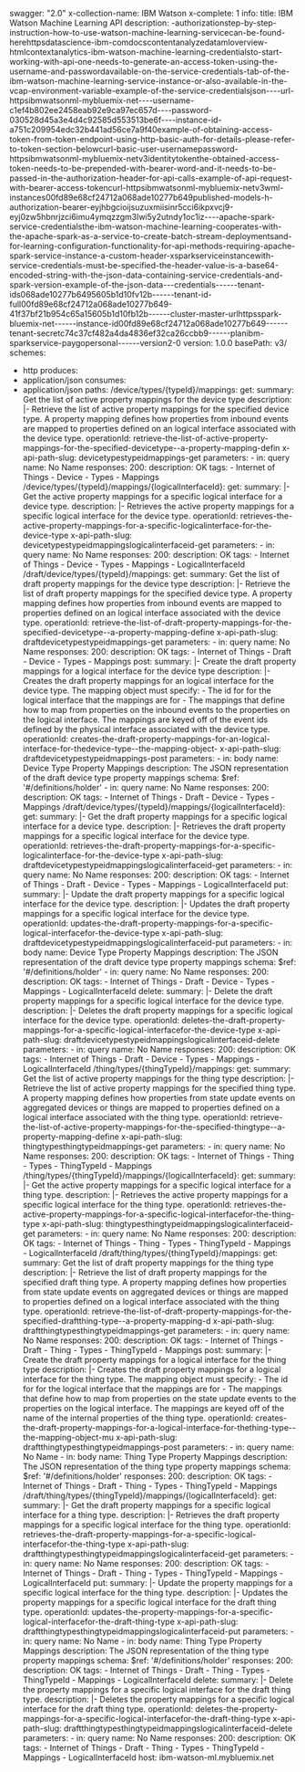 swagger: "2.0"
x-collection-name: IBM Watson
x-complete: 1
info:
  title: IBM Watson Machine Learning API
  description: -authorizationstep-by-step-instruction-how-to-use-watson-machine-learning-servicecan-be-found-herehttpsdatascience-ibm-comdocscontentanalyzedatamloverview-htmlcontextanalytics-ibm-watson-machine-learning-credentialsto-start-working-with-api-one-needs-to-generate-an-access-token-using-the-username-and-passwordavailable-on-the-service-credentials-tab-of-the-ibm-watson-machine-learning-service-instance-or-also-available-in-the-vcap-environment-variable-example-of-the-service-credentialsjson----url-httpsibmwatsonml-mybluemix-net----username-c1ef4b802ee2458eab92e9ca97ec657d----password-030528d45a3e4d4c92585d553513be6f----instance-id-a751c209954edc32b441ad56ce7a9f40example-of-obtaining-access-token-from-token-endpoint-using-http-basic-auth-for-details-please-refer-to-token-section-belowcurl-basic-user-usernamepassword-httpsibmwatsonml-mybluemix-netv3identitytokenthe-obtained-access-token-needs-to-be-prepended-with-bearer-word-and-it-needs-to-be-passed-in-the-authorization-header-for-api-calls-example-of-api-request-with-bearer-access-tokencurl-httpsibmwatsonml-mybluemix-netv3wml-instances00fd89e68cf24712a068ade10277b649published-models-h-authorization-bearer-eyjhbgcioijsuzuxmiisinr5cci6ikpxvcj9-eyj0zw5hbnrjzci6imu4ymqzzgm3lwi5y2utndy1oc1iz----apache-spark-service-credentialsthe-ibm-watson-machine-learning-cooperates-with-the-apache-spark-as-a-service-to-create-batch-stream-deploymentsand-for-learning-configuration-functionality-for-api-methods-requiring-apache-spark-service-instance-a-custom-header-xsparkserviceinstancewith-service-credentials-must-be-specified-the-header-value-is-a-base64-encoded-string-with-the-json-data-containing-service-credentials-and-spark-version-example-of-the-json-data---credentials------tenant-ids068ade10277b6495605b1d10fv12b------tenant-id-full00fd89e68cf24712a068ade10277b649-41f37bf21b954c65a15605b1d10fb12b------cluster-master-urlhttpsspark-bluemix-net------instance-id00fd89e68cf24712a068ade10277b649------tenant-secretc74c37cf482a4da4836ef32ca26ccbb9------planibm-sparkservice-paygopersonal------version2-0
  version: 1.0.0
basePath: v3/
schemes:
- http
produces:
- application/json
consumes:
- application/json
paths:
  /device/types/{typeId}/mappings:
    get:
      summary: Get the list of active property mappings for the device type
      description: |-
        Retrieve the list of active property mappings for the specified device
        type.  A property mapping defines how properties from inbound events are
        mapped to properties defined on an logical interface associated with
        the device type.
      operationId: retrieve-the-list-of-active-property-mappings-for-the-specified-devicetype--a-property-mapping-defin
      x-api-path-slug: devicetypestypeidmappings-get
      parameters:
      - in: query
        name: No Name
      responses:
        200:
          description: OK
      tags:
      - Internet of Things
      - Device
      - Types
      - Mappings
  /device/types/{typeId}/mappings/{logicalInterfaceId}:
    get:
      summary: |-
        Get the active property mappings for a specific logical interface
        for a device type.
      description: |-
        Retrieves the active property mappings for a specific logical
        interface for the device type.
      operationId: retrieves-the-active-property-mappings-for-a-specific-logicalinterface-for-the-device-type
      x-api-path-slug: devicetypestypeidmappingslogicalinterfaceid-get
      parameters:
      - in: query
        name: No Name
      responses:
        200:
          description: OK
      tags:
      - Internet of Things
      - Device
      - Types
      - Mappings
      - LogicalInterfaceId
  /draft/device/types/{typeId}/mappings:
    get:
      summary: Get the list of draft property mappings for the device type
      description: |-
        Retrieve the list of draft property mappings for the specified device
        type.  A property mapping defines how properties from inbound events are
        mapped to properties defined on an logical interface associated with
        the device type.
      operationId: retrieve-the-list-of-draft-property-mappings-for-the-specified-devicetype--a-property-mapping-define
      x-api-path-slug: draftdevicetypestypeidmappings-get
      parameters:
      - in: query
        name: No Name
      responses:
        200:
          description: OK
      tags:
      - Internet of Things
      - Draft
      - Device
      - Types
      - Mappings
    post:
      summary: |-
        Create the draft property mappings for a logical interface for the
        device type
      description: |-
        Creates the draft property mappings for an logical interface for the
        device type.  The mapping object must specify:
        - The id for for the logical interface that the mappings are for
        - The mappings that define how to map from properties on the inbound
          events to the properties on the logical interface.  The mappings
          are keyed off of the event ids defined by the physical interface
          associated with the device type.
      operationId: creates-the-draft-property-mappings-for-an-logical-interface-for-thedevice-type--the-mapping-object-
      x-api-path-slug: draftdevicetypestypeidmappings-post
      parameters:
      - in: body
        name: Device Type Property Mappings
        description: The JSON representation of the draft device type property mappings
        schema:
          $ref: '#/definitions/holder'
      - in: query
        name: No Name
      responses:
        200:
          description: OK
      tags:
      - Internet of Things
      - Draft
      - Device
      - Types
      - Mappings
  /draft/device/types/{typeId}/mappings/{logicalInterfaceId}:
    get:
      summary: |-
        Get the draft property mappings for a specific logical interface for
        a device type.
      description: |-
        Retrieves the draft property mappings for a specific logical
        interface for the device type.
      operationId: retrieves-the-draft-property-mappings-for-a-specific-logicalinterface-for-the-device-type
      x-api-path-slug: draftdevicetypestypeidmappingslogicalinterfaceid-get
      parameters:
      - in: query
        name: No Name
      responses:
        200:
          description: OK
      tags:
      - Internet of Things
      - Draft
      - Device
      - Types
      - Mappings
      - LogicalInterfaceId
    put:
      summary: |-
        Update the draft property mappings for a specific logical interface
        for the device type.
      description: |-
        Updates the draft property mappings for a specific logical interface
        for the device type.
      operationId: updates-the-draft-property-mappings-for-a-specific-logical-interfacefor-the-device-type
      x-api-path-slug: draftdevicetypestypeidmappingslogicalinterfaceid-put
      parameters:
      - in: body
        name: Device Type Property Mappings
        description: The JSON representation of the draft device type property mappings
        schema:
          $ref: '#/definitions/holder'
      - in: query
        name: No Name
      responses:
        200:
          description: OK
      tags:
      - Internet of Things
      - Draft
      - Device
      - Types
      - Mappings
      - LogicalInterfaceId
    delete:
      summary: |-
        Delete the draft property mappings for a specific logical interface
        for the device type.
      description: |-
        Deletes the draft property mappings for a specific logical interface
        for the device type.
      operationId: deletes-the-draft-property-mappings-for-a-specific-logical-interfacefor-the-device-type
      x-api-path-slug: draftdevicetypestypeidmappingslogicalinterfaceid-delete
      parameters:
      - in: query
        name: No Name
      responses:
        200:
          description: OK
      tags:
      - Internet of Things
      - Draft
      - Device
      - Types
      - Mappings
      - LogicalInterfaceId
  /thing/types/{thingTypeId}/mappings:
    get:
      summary: Get the list of active property mappings for the thing type
      description: |-
        Retrieve the list of active property mappings for the specified thing
        type.  A property mapping defines how properties from state update events
        on aggregated devices or things are mapped to properties defined on a
        logical interface associated with the thing type.
      operationId: retrieve-the-list-of-active-property-mappings-for-the-specified-thingtype--a-property-mapping-define
      x-api-path-slug: thingtypesthingtypeidmappings-get
      parameters:
      - in: query
        name: No Name
      responses:
        200:
          description: OK
      tags:
      - Internet of Things
      - Thing
      - Types
      - ThingTypeId
      - Mappings
  /thing/types/{thingTypeId}/mappings/{logicalInterfaceId}:
    get:
      summary: |-
        Get the active property mappings for a specific logical interface for
        a thing type.
      description: |-
        Retrieves the active property mappings for a specific logical interface
        for the thing type.
      operationId: retrieves-the-active-property-mappings-for-a-specific-logical-interfacefor-the-thing-type
      x-api-path-slug: thingtypesthingtypeidmappingslogicalinterfaceid-get
      parameters:
      - in: query
        name: No Name
      responses:
        200:
          description: OK
      tags:
      - Internet of Things
      - Thing
      - Types
      - ThingTypeId
      - Mappings
      - LogicalInterfaceId
  /draft/thing/types/{thingTypeId}/mappings:
    get:
      summary: Get the list of draft property mappings for the thing type
      description: |-
        Retrieve the list of draft property mappings for the specified draft
        thing type.  A property mapping defines how properties from state update
        events on aggregated devices or things are mapped to properties defined
        on a logical interface associated with the thing type.
      operationId: retrieve-the-list-of-draft-property-mappings-for-the-specified-draftthing-type--a-property-mapping-d
      x-api-path-slug: draftthingtypesthingtypeidmappings-get
      parameters:
      - in: query
        name: No Name
      responses:
        200:
          description: OK
      tags:
      - Internet of Things
      - Draft
      - Thing
      - Types
      - ThingTypeId
      - Mappings
    post:
      summary: |-
        Create the draft property mappings for a logical interface for the thing
        type
      description: |-
        Creates the draft property mappings for a logical interface for the
        thing type.  The mapping object must specify:
        - The id for for the logical interface that the mappings are for
        - The mappings that define how to map from properties on the state
          update events to the properties on the logical interface.  The
          mappings are keyed off of the name of the internal properties of the
          thing type.
      operationId: creates-the-draft-property-mappings-for-a-logical-interface-for-thething-type--the-mapping-object-mu
      x-api-path-slug: draftthingtypesthingtypeidmappings-post
      parameters:
      - in: query
        name: No Name
      - in: body
        name: Thing Type Property Mappings
        description: The JSON representation of the thing type property mappings
        schema:
          $ref: '#/definitions/holder'
      responses:
        200:
          description: OK
      tags:
      - Internet of Things
      - Draft
      - Thing
      - Types
      - ThingTypeId
      - Mappings
  /draft/thing/types/{thingTypeId}/mappings/{logicalInterfaceId}:
    get:
      summary: |-
        Get the draft property mappings for a specific logical interface for
        a thing type.
      description: |-
        Retrieves the draft property mappings for a specific logical interface
        for the thing type.
      operationId: retrieves-the-draft-property-mappings-for-a-specific-logical-interfacefor-the-thing-type
      x-api-path-slug: draftthingtypesthingtypeidmappingslogicalinterfaceid-get
      parameters:
      - in: query
        name: No Name
      responses:
        200:
          description: OK
      tags:
      - Internet of Things
      - Draft
      - Thing
      - Types
      - ThingTypeId
      - Mappings
      - LogicalInterfaceId
    put:
      summary: |-
        Update the property mappings for a specific logical interface for
        the thing type.
      description: |-
        Updates the property mappings for a specific logical interface
        for the draft thing type.
      operationId: updates-the-property-mappings-for-a-specific-logical-interfacefor-the-draft-thing-type
      x-api-path-slug: draftthingtypesthingtypeidmappingslogicalinterfaceid-put
      parameters:
      - in: query
        name: No Name
      - in: body
        name: Thing Type Property Mappings
        description: The JSON representation of the thing type property mappings
        schema:
          $ref: '#/definitions/holder'
      responses:
        200:
          description: OK
      tags:
      - Internet of Things
      - Draft
      - Thing
      - Types
      - ThingTypeId
      - Mappings
      - LogicalInterfaceId
    delete:
      summary: |-
        Delete the property mappings for a specific logical interface for
        the draft thing type.
      description: |-
        Deletes the property mappings for a specific logical interface
        for the draft thing type.
      operationId: deletes-the-property-mappings-for-a-specific-logical-interfacefor-the-draft-thing-type
      x-api-path-slug: draftthingtypesthingtypeidmappingslogicalinterfaceid-delete
      parameters:
      - in: query
        name: No Name
      responses:
        200:
          description: OK
      tags:
      - Internet of Things
      - Draft
      - Thing
      - Types
      - ThingTypeId
      - Mappings
      - LogicalInterfaceId
host: ibm-watson-ml.mybluemix.net